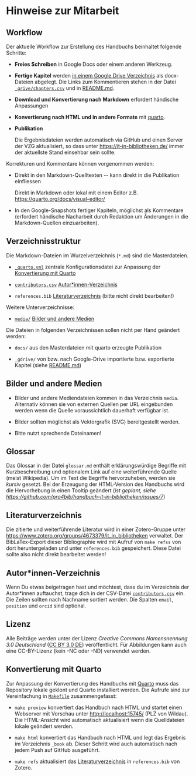 # Hinweise zur Mitarbeit

## Workflow

Der aktuelle Workflow zur Erstellung des Handbuchs beinhaltet folgende Schritte:

* **Freies Schreiben** in Google Docs oder einem anderen Werkzeug. 

* **Fertige Kapitel** werden [in einem Google Drive Verzeichnis](https://drive.google.com/drive/folders/1JMBLJlk71JqQMQY7j_uXwV47fX8NA_N2) als docx-Dateien abgelegt. Die Links zum Kommentieren stehen in der Datei [`_grive/chapters.csv`](_gdrive/chapters.csv) und in [README.md](README.md).

* **Download und Konvertierung nach Markdown** erfordert händische Anpassungen

* **Konvertierung nach HTML und in andere Formate** mit [quarto].

* **Publikation**

  Die Ergebnisdateien werden automatisch via GitHub und einen Server der VZG aktualisiert, so dass unter <https://it-in-bibliotheken.de/> immer der aktuellste Stand einsehbar sein sollte.

Korrekturen und Kommentare können vorgenommen werden:

* Direkt in den Markdown-Quelltexten -- kann direkt in die Publikation einfliessen
  
  Direkt in Markdown oder lokal mit einem Editor z.B. <https://quarto.org/docs/visual-editor/>

* In den Google-Snapshots fertiger Kapiteln, möglichst als Kommentare (erfordert händische Nacharbeit durch Redaktion um Änderungen in die Markdown-Quellen einzuarbeiten).

[quarto]: https://quarto.org/

## Verzeichnisstruktur

Die Markdown-Dateien im Wurzelverzeichnis (`*.md`) sind die Masterdateien.

* [`_quarto.yml`](_quarto.yml) zentrale Konfigurationsdatei zur Anpassung der [Konvertierung mit Quarto](#konvertierung-mit-quarto)

* [`contributors.csv`](contributors.csv) [Autor*innen-Verzeichnis](#autorinnen-verzeichnis)

* `references.bib` [Literaturverzeichnis](#literaturverzeichnis) (bitte nicht direkt bearbeiten!)

Weitere Unterverzeichnisse:

* [`media/`](media) [Bilder und andere Medien](#bilder-und-andere-medien)

Die Dateien in folgenden Verzeichnissen sollen nicht per Hand geändert werden:

* `docs/` aus den Masterdateien mit quarto erzeugte Publikation

* `_gdrive/` von bzw. nach Google-Drive importierte bzw. exportierte Kapitel (siehe [README.md](_gdrive/README.md))

## Bilder und andere Medien

* Bilder und andere Mediendateien kommen in das Verzeichnis `media`. Alternativ können sie von externen Quellen per URL eingebunden werden wenn die Quelle voraussichtlich dauerhaft verfügbar ist.

* Bilder sollten möglichst als Vektorgrafik (SVG) bereitgestellt werden.

* Bitte nutzt sprechende Dateinamen!

## Glossar

Das Glossar in der Datei `glossar.md` enthält erklärungswürdige Begriffe mit Kurzbeschreibung und optionalem Link auf eine weiterführende Quelle (meist Wikipedia). Um im Text die Begriffe hervorzuheben, werden sie *kursiv* gesetzt. Bei der Erzeugung der HTML-Version des Handbuchs wird die Hervorhebung in einen Tooltip geändert (*ist geplant, siehe <https://github.com/pro4bib/handbuch-it-in-bibliotheken/issues/7>*)

## Literaturverzeichnis

Die zitierte und weiterführende Literatur wird in einer Zotero-Gruppe unter <https://www.zotero.org/groups/4673379/it_in_bibliotheken> verwaltet. Der BibLaTex-Export dieser Bibliographie wird mit Aufruf von `make refss` von dort heruntergeladen und unter `references.bib` gespeichert. Diese Datei sollte also nicht direkt bearbeitet werden!

## Autor*innen-Verzeichnis

Wenn Du etwas beigetragen hast und möchtest, dass du im Verzeichnis der Autor*innen auftauchst, trage dich in der CSV-Datei [`contributors.csv`](contributors.csv) ein. Die Zeilen sollten nach Nachname sortiert werden. Die Spalten `email`, `position` und `orcid` sind optional.

## Lizenz

Alle Beiträge werden unter der Lizenz *Creative Commons Namensnennung 3.0 Deutschland* ([CC BY 3.0 DE](https://creativecommons.org/licenses/by/3.0/de/)) veröffentlicht. Für Abbildungen kann auch eine CC-BY-Lizenz (kein -NC oder -ND) verwendet werden.

## Konvertierung mit Quarto

Zur Anpassung der Konvertierung des Handbuchs mit [Quarto](https://quarto.org) muss das Repository lokale geklont und Quarto installiert werden. Die Aufrufe sind zur Vereinfachung in [`Makefile`](../Makefile) zusammengefasst:

* `make preview` konvertiert das Handbuch nach HTML und startet einen Webserver mit Vorschau unter <http://localhost:15745/> (PLZ von Wildau). Die HTML-Ansicht wird automatisch aktualisiert wenn die Quelldateien lokale geändert werden.

* `make html` konvertiert das Handbuch nach HTML und legt das Ergebnis im Verzeichnis `_book` ab. Dieser Schritt wird auch automatisch nach jedem Push auf GitHub ausgeführt.

* `make refs` aktualisiert das [Literaturverzeichnis](#literaturverzeichnis) in `references.bib` von Zotero. 

